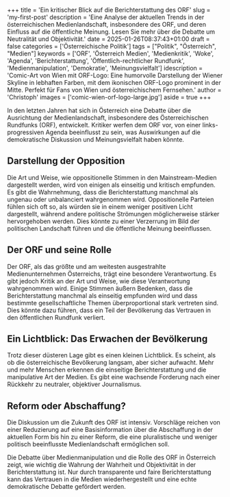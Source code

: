 +++
title = 'Ein kritischer Blick auf die Berichterstattung des ORF'
slug = 'my-first-post'
description = 'Eine Analyse der aktuellen Trends in der österreichischen Medienlandschaft, insbesondere des ORF, und deren Einfluss auf die öffentliche Meinung. Lesen Sie mehr über die Debatte um Neutralität und Objektivität.'
date = 2025-01-26T08:37:43+01:00
draft = false
categories = ['Österreichische Politik']
tags = ["Politik", "Österreich", "Medien"]
keywords = ['ORF', 'Österreich Medien', 'Medienkritik', 'Woke', 'Agenda', 'Berichterstattung', 'Öffentlich-rechtlicher Rundfunk', 'Medienmanipulation', 'Demokratie', 'Meinungsvielfalt']
idescription = 'Comic-Art von Wien mit ORF-Logo: Eine humorvolle Darstellung der Wiener Skyline in lebhaften Farben, mit dem ikonischen ORF-Logo prominent in der Mitte. Perfekt für Fans von Wien und österreichischem Fernsehen.'
author = 'Christoph'
images = ['comic-wien-orf-logo-large.jpg']
aside = true
+++

In den letzten Jahren hat sich in Österreich eine Debatte über die Ausrichtung der Medienlandschaft, insbesondere des Österreichischen Rundfunks (ORF), entwickelt. Kritiker werfen dem ORF vor, von einer links-progressiven Agenda beeinflusst zu sein, was Auswirkungen auf die demokratische Diskussion und Meinungsvielfalt haben könnte.

## Darstellung der Opposition
Die Art und Weise, wie oppositionelle Stimmen in den Mainstream-Medien dargestellt werden, wird von einigen als einseitig und kritisch empfunden. Es gibt die Wahrnehmung, dass die Berichterstattung manchmal als ungenau oder unbalanciert wahrgenommen wird. Oppositionelle Parteien fühlen sich oft so, als würden sie in einem weniger positiven Licht dargestellt, während andere politische Strömungen möglicherweise stärker hervorgehoben werden. Dies könnte zu einer Verzerrung im Bild der politischen Landschaft führen und die öffentliche Meinung beeinflussen.

## Der ORF und seine Rolle
Der ORF, als das größte und am weitesten ausgestrahlte Medienunternehmen Österreichs, trägt eine besondere Verantwortung. Es gibt jedoch Kritik an der Art und Weise, wie diese Verantwortung wahrgenommen wird. Einige Stimmen äußern Bedenken, dass die Berichterstattung manchmal als einseitig empfunden wird und dass bestimmte gesellschaftliche Themen überproportional stark vertreten sind. Dies könnte dazu führen, dass ein Teil der Bevölkerung das Vertrauen in den öffentlichen Rundfunk verliert.

## Ein Lichtblick: Das Erwachen der Bevölkerung
Trotz dieser düsteren Lage gibt es einen kleinen Lichtblick. Es scheint, als ob die österreichische Bevölkerung langsam, aber sicher aufwacht. Mehr und mehr Menschen erkennen die einseitige Berichterstattung und die manipulative Art der Medien. Es gibt eine wachsende Forderung nach einer Rückkehr zu neutraler, objektiver Journalismus.

## Reform oder Abschaffung?
Die Diskussion um die Zukunft des ORF ist intensiv. Vorschläge reichen von einer Reduzierung auf eine Basisinformation über die Abschaffung in der aktuellen Form bis hin zu einer Reform, die eine pluralistische und weniger politisch beeinflusste Medienlandschaft ermöglichen soll.

Die Debatte über Medienmanipulation und die Rolle des ORF in Österreich zeigt, wie wichtig die Wahrung der Wahrheit und Objektivität in der Berichterstattung ist. Nur durch transparente und faire Berichterstattung kann das Vertrauen in die Medien wiederhergestellt und eine echte demokratische Debatte gefördert werden.